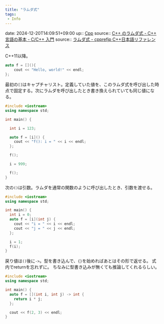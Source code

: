 ```yaml
---
title: "ラムダ式"
tags:
 - Info
---
```


date: 2024-12-20T14:09:51+09:00
up:: [Cpp](../Bar/Program/Cpp.md)
source:: [C++ のラムダ式 - C++ 言語の基本 - C/C++ 入門](https://www.c.keicode.com/cpp/cpp-lambda.php)
source:: [ラムダ式 - cpprefjp C++日本語リファレンス](https://cpprefjp.github.io/lang/cpp11/lambda_expressions.html)

C++11以降。

```cpp
auto f = [](){
	cout << "Hello, world!" << endl;
};
```

最初の`[]`はキャプチャリスト。定義していた値を、このラムダ式を呼び出した時点で固定する。次にラムダを呼び出したとき書き換えられていても同じ値になる。

```cpp
#include <iostream>
using namespace std;

int main() {

  int i = 123;

  auto f = [i]() {
    cout << "f(): i = " << i << endl;
  };

  f();

  i = 999;

  f();
}
```

次の`()`は引数。ラムダを通常の関数のように呼び出したとき、引数を渡せる。

```cpp
#include <iostream>
using namespace std;

int main() {
  int i = 0;
  auto f = [i](int j) {
    cout << "i = " << i << endl;
    cout << "j = " << j << endl;
  };

  i = 1;
  f(i);
}
```

戻り値は`()`後に`->`。型を書き込んで、`{}`を始めればあとはその形で返せる。
式内でreturnを忘れずに。
ちなみに型書き込みが無くても推論してくれるらしい。

```cpp
#include <iostream>
using namespace std;

int main() {
  auto f = [](int i, int j) -> int {
    return i * j;
  };

  cout << f(2, 3) << endl;
}
```